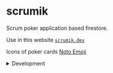 # scrumik

Scrum poker application based firestore.

Use in this website [`scrumik.dev`](https://scrumik.dev)

Icons of poker cards [Noto Emoji](https://fonts.google.com/noto/specimen/Noto+Emoji)

<details><summary>Development</summary>

Run project

```sh
pnpm run dev
```

Build

```sh
pnpm build
```

</details>
